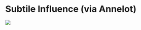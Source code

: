 <!--
id: 13425838
link: http://tumblr.atmos.org/post/13425838/subtile-influence-via-annelot
slug: subtile-influence-via-annelot
date: Thu Sep 27 2007 23:41:33 GMT-0700 (PDT)
publish: 2007-09-027
tags: 
title: Subtile Influence (via Annelot)
-->


Subtile Influence (via Annelot)
===============================

![](http://25.media.tumblr.com/13425838_500.jpg)

